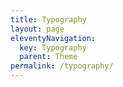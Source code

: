 ```yaml
---
title: Typography
layout: page
eleventyNavigation:
  key: Typography
  parent: Theme
permalink: /typography/
---
```

